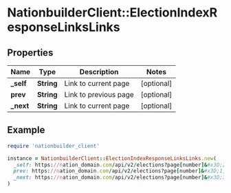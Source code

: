 # NationbuilderClient::ElectionIndexResponseLinksLinks

## Properties

| Name | Type | Description | Notes |
| ---- | ---- | ----------- | ----- |
| **_self** | **String** | Link to current page | [optional] |
| **prev** | **String** | Link to previous page | [optional] |
| **_next** | **String** | Link to current page | [optional] |

## Example

```ruby
require 'nationbuilder_client'

instance = NationbuilderClient::ElectionIndexResponseLinksLinks.new(
  _self: https://nation_domain.com/api/v2/elections?page[number]&#x3D;2,
  prev: https://nation_domain.com/api/v2/elections?page[number]&#x3D;1,
  _next: https://nation_domain.com/api/v2/elections?page[number]&#x3D;3
)
```

